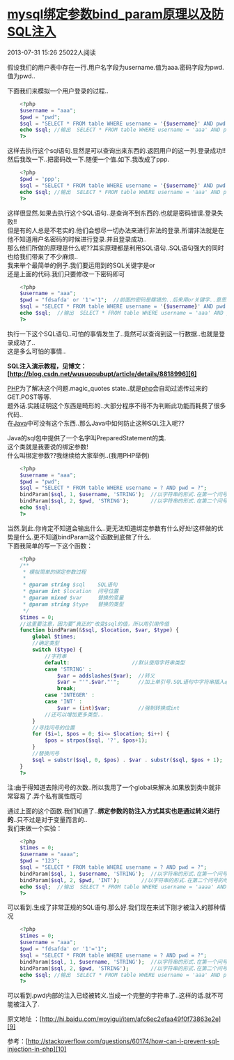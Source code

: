 # [mysql绑定参数bind_param原理以及防SQL注入][0]

 2013-07-31 15:26  25022人阅读  


假设我们的用户表中存在一行.用户名字段为username.值为aaa.密码字段为pwd.值为pwd..

下面我们来模拟一个用户登录的过程..

```php
    <?php  
    $username = "aaa";  
    $pwd = "pwd";  
    $sql = "SELECT * FROM table WHERE username = '{$username}' AND pwd = '{$pwd}'";  
    echo $sql; //输出  SELECT * FROM table WHERE username = 'aaa' AND pwd = 'pwd'  
    ?>
```

这样去执行这个sql语句.显然是可以查询出来东西的.返回用户的这一列.登录成功!!  
然后我改一下..把密码改一下.随便一个值.如下.我改成了ppp.

```php
    <?php  
    $pwd = 'ppp';  
    $sql = "SELECT * FROM table WHERE username = '{$username}' AND pwd = '{$pwd}'";  
    echo $sql; //输出  SELECT * FROM table WHERE username = 'aaa' AND pwd = 'ppp'  
    ?>
```

这样很显然.如果去执行这个SQL语句..是查询不到东西的.也就是密码错误.登录失败!!  
但是有的人总是不老实的.他们会想尽一切办法来进行非法的登录.所谓非法就是在他不知道用户名密码的时候进行登录.并且登录成功..  
那么他们所做的原理是什么呢??其实原理都是利用SQL语句..SQL语句强大的同时也给我们带来了不少麻烦..  
我来举个最简单的例子.我们要运用到的SQL关键字是or  
还是上面的代码.我们只要修改一下密码即可

```php
    <?php  
    $username = "aaa";  
    $pwd = "fdsafda' or '1'='1";  //前面的密码是瞎填的..后来用or关键字..意思就是无所谓密码什么都执行  
    $sql = "SELECT * FROM table WHERE username = '{$username}' AND pwd = '{$pwd}'";  
    echo $sql;  //输出  SELECT * FROM table WHERE username = 'aaa' AND pwd = 'fdsafda' or '1'='1'  
    ?>
```

执行一下这个SQL语句..可怕的事情发生了..竟然可以查询到这一行数据..也就是登录成功了..  
这是多么可怕的事情..

**SQL注入演示教程，见博文：[http://blog.csdn.net/wusuopubupt/article/details/8818996][6]**

  
[PHP][7]为了解决这个问题.magic_quotes state..就是[php][7]会自动过滤传过来的GET.POST等等.  
题外话.实践证明这个东西是畸形的..大部分程序不得不为判断此功能而耗费了很多代码..  
在[Java][8]中可没有这个东西..那么Java中如何防止这种SQL注入呢??

Java的sql包中提供了一个名字叫PreparedStatement的类.  
这个类就是我要说的绑定参数!  
什么叫绑定参数??我继续给大家举例..(我用PHP举例)

```php
    <?php  
    $username = "aaa";  
    $pwd = "pwd";  
    $sql = "SELECT * FROM table WHERE username = ? AND pwd = ?";  
    bindParam($sql, 1, $username, 'STRING');  //以字符串的形式.在第一个问号的地方绑定$username这个变量  
    bindParam($sql, 2, $pwd, 'STRING');       //以字符串的形式.在第二个问号的地方绑定$pwd这个变量  
    echo $sql;  
    ?>
```

当然.到此.你肯定不知道会输出什么..更无法知道绑定参数有什么好处!这样做的优势是什么.更不知道bindParam这个函数到底做了什么.  
下面我简单的写一下这个函数：

```php
    <?php  
    /**  
     * 模拟简单的绑定参数过程  
     *  
     * @param string $sql    SQL语句  
     * @param int $location  问号位置  
     * @param mixed $var     替换的变量  
     * @param string $type   替换的类型  
     */ 
    $times = 0;  
    //这里要注意，因为要“真正的"改变$sql的值，所以用引用传值
    function bindParam(&$sql, $location, $var, $type) {  
        global $times;  
        //确定类型  
        switch ($type) {  
            //字符串  
            default:                    //默认使用字符串类型  
            case 'STRING' :  
                $var = addslashes($var);  //转义  
                $var = "'".$var."'";      //加上单引号.SQL语句中字符串插入必须加单引号  
                break;  
            case 'INTEGER' :  
            case 'INT' :  
                $var = (int)$var;         //强制转换成int  
            //还可以增加更多类型..  
        }  
        //寻找问号的位置  
        for ($i=1, $pos = 0; $i<= $location; $i++) {  
            $pos = strpos($sql, '?', $pos+1);  
        }  
        //替换问号  
        $sql = substr($sql, 0, $pos) . $var . substr($sql, $pos + 1); 
    }  
    ?>
```

注:由于得知道去除问号的次数..所以我用了一个global来解决.如果放到类中就非常容易了.弄个私有属性既可

通过上面的这个函数.我们知道了..**绑定参数的防注入方式其实也是通过转义进行的**..只不过是对于变量而言的..  
我们来做一个实验：


```php
    <?php  
    $times = 0;  
    $username = "aaaa";  
    $pwd = "123";  
    $sql = "SELECT * FROM table WHERE username = ? AND pwd = ?";  
    bindParam($sql, 1, $username, 'STRING');  //以字符串的形式.在第一个问号的地方绑定$username这个变量  
    bindParam($sql, 2, $pwd, 'INT');       //以字符串的形式.在第二个问号的地方绑定$pwd这个变量  
    echo $sql;  //输出  SELECT * FROM table WHERE username = 'aaaa' AND pwd = 123  
    ?>
```

可以看到.生成了非常正规的SQL语句.那么好.我们现在来试下刚才被注入的那种情况


```php
    <?php  
    $times = 0;  
    $username = "aaa";  
    $pwd = "fdsafda' or '1'='1";  
    $sql = "SELECT * FROM table WHERE username = ? AND pwd = ?";  
    bindParam($sql, 1, $username, 'STRING');  //以字符串的形式.在第一个问号的地方绑定$username这个变量  
    bindParam($sql, 2, $pwd, 'STRING');       //以字符串的形式.在第二个问号的地方绑定$pwd这个变量  
    echo $sql; //输出  SELECT * FROM table WHERE username = 'aaa' AND pwd = 'fdsafda\' or \'1\'=\'1'  
    ?>
```

可以看到.pwd内部的注入已经被转义.当成一个完整的字符串了..这样的话.就不可能被注入了.

原文地址 ：[http://hi.baidu.com/woyigui/item/afc6ec2efaa49f0f73863e2e][9]

参考：[http://stackoverflow.com/questions/60174/how-can-i-prevent-sql-injection-in-php][10]

[0]: http://blog.csdn.net/wusuopubupt/article/details/9668501
[5]: #
[6]: http://blog.csdn.net/wusuopubupt/article/details/8818996
[7]: http://lib.csdn.net/base/php
[8]: http://lib.csdn.net/base/java
[9]: http://hi.baidu.com/woyigui/item/afc6ec2efaa49f0f73863e2e
[10]: http://stackoverflow.com/questions/60174/how-can-i-prevent-sql-injection-in-php